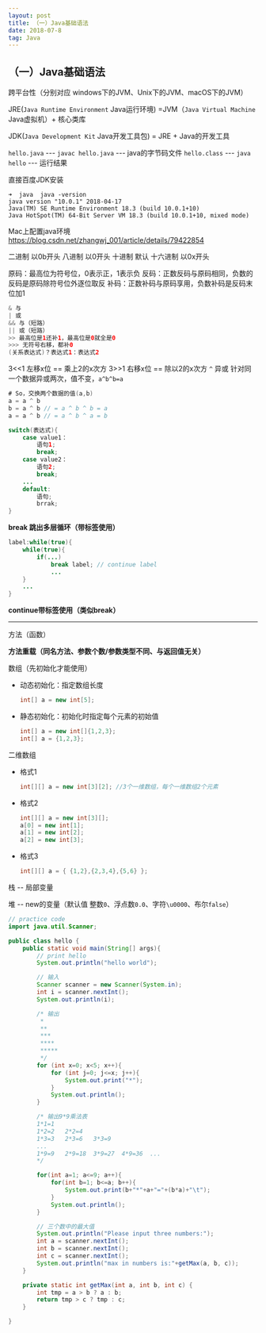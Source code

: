 ```yaml
---
layout: post
title: （一）Java基础语法
date: 2018-07-8 
tag: Java
---
```


## （一）Java基础语法

跨平台性（分别对应 windows下的JVM、Unix下的JVM、macOS下的JVM）

JRE(`Java Runtime Environment` Java运行环境)
=JVM（`Java Virtual Machine` Java虚拟机）+ 核心类库

JDK(`Java Development Kit` Java开发工具包)
= JRE + Java的开发工具

`hello.java` --- `javac hello.java` --- java的字节码文件 `hello.class` --- `java hello` --- 运行结果

直接百度JDK安装

```shell
➜  java  java -version
java version "10.0.1" 2018-04-17
Java(TM) SE Runtime Environment 18.3 (build 10.0.1+10)
Java HotSpot(TM) 64-Bit Server VM 18.3 (build 10.0.1+10, mixed mode)
```

Mac上配置java环境
https://blog.csdn.net/zhangwj_001/article/details/79422854

二进制 以0b开头
八进制 以0开头
十进制 默认
十六进制 以0x开头

原码：最高位为符号位，0表示正，1表示负
反码：正数反码与原码相同，负数的反码是原码除符号位外逐位取反
补码：正数补码与原码享用，负数补码是反码末位加1

```java
& 与
| 或
&& 与（短路）
|| 或（短路）
>> 最高位是1还补1，最高位是0就全是0
>>> 无符号右移，都补0
(关系表达式)？表达式1：表达式2
```

3<<1 左移x位 == 乘上2的x次方
3>>1 右移x位 == 除以2的x次方
`^` 异或 针对同一个数据异或两次，值不变，`a^b^b=a`

```java
# So，交换两个数据的值(a,b)
a = a ^ b
b = a ^ b // = a ^ b ^ b = a
a = a ^ b // = a ^ b ^ a = b
```

```java
switch(表达式){
    case value1：
        语句1;
        break;
    case value2：
        语句2;
        break;
    ...
    default:
        语句;
        brrak;
}
```

**break 跳出多层循环（带标签使用）**

```java
label:while(true){
    while(true){
        if(...)
            break label; // continue label
            ...
    }
    ...
}    
```

**continue带标签使用（类似break）**

---

方法（函数）

**方法重载（同名方法、参数个数/参数类型不同、与返回值无关）**

数组（先初始化才能使用）

- 动态初始化：指定数组长度 

    ```java
    int[] a = new int[5];
    ```
    
- 静态初始化：初始化时指定每个元素的初始值 
    
    ```java
    int[] a = new int[]{1,2,3};
    int[] a = {1,2,3};
    ``` 
    
二维数组

- 格式1

    ```java
    int[][] a = new int[3][2]; //3个一维数组，每个一维数组2个元素
    ``` 

- 格式2

    ```java
    int[][] a = new int[3][];
    a[0] = new int[1];
    a[1] = new int[2];
    a[2] = new int[3];
    ```
- 格式3

    ```java
    int[][] a = { {1,2},{2,3,4},{5,6} };
    ```
    
栈 -- 局部变量

堆 -- new的变量（默认值 整数`0`、浮点数`0.0`、字符`\u0000`、布尔`false`）

```java
// practice code
import java.util.Scanner;

public class hello {
    public static void main(String[] args){
        // print hello
        System.out.println("hello world");

        // 输入
        Scanner scanner = new Scanner(System.in);
        int i = scanner.nextInt();
        System.out.println(i);

        /* 输出
         *
         **
         ***
         ****
         *****
         */
        for (int x=0; x<5; x++){
            for (int j=0; j<=x; j++){
                System.out.print("*");
            }
            System.out.println();
        }

        /* 输出9*9乘法表
        1*1=1
        1*2=2   2*2=4
        1*3=3   2*3=6   3*3=9
        ...
        1*9=9   2*9=18  3*9=27  4*9=36  ...
        */

        for(int a=1; a<=9; a++){
            for(int b=1; b<=a; b++){
                System.out.print(b+"*"+a+"="+(b*a)+"\t");
            }
            System.out.println();
        }

        // 三个数中的最大值
        System.out.println("Please input three numbers:");
        int a = scanner.nextInt();
        int b = scanner.nextInt();
        int c = scanner.nextInt();
        System.out.println("max in numbers is:"+getMax(a, b, c));
    }

    private static int getMax(int a, int b, int c) {
        int tmp = a > b ? a : b;
        return tmp > c ? tmp : c;
    }

}
```

